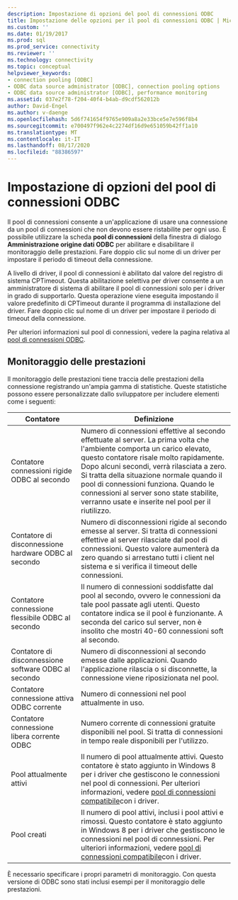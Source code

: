 ```yaml
---
description: Impostazione di opzioni del pool di connessioni ODBC
title: Impostazione delle opzioni per il pool di connessioni ODBC | Microsoft Docs
ms.custom: ''
ms.date: 01/19/2017
ms.prod: sql
ms.prod_service: connectivity
ms.reviewer: ''
ms.technology: connectivity
ms.topic: conceptual
helpviewer_keywords:
- connection pooling [ODBC]
- ODBC data source administrator [ODBC], connection pooling options
- ODBC data source administrator [ODBC], performance monitoring
ms.assetid: 037e2f78-f204-40f4-b4ab-d9cdf562012b
author: David-Engel
ms.author: v-daenge
ms.openlocfilehash: 5d6f741654f9765e909a8a2e33bce5e7e596f8b4
ms.sourcegitcommit: e700497f962e4c2274df16d9e651059b42ff1a10
ms.translationtype: MT
ms.contentlocale: it-IT
ms.lasthandoff: 08/17/2020
ms.locfileid: "88386597"
---
```

# <a name="setting-odbc-connection-pooling-options"></a>Impostazione di opzioni del pool di connessioni ODBC
Il pool di connessioni consente a un'applicazione di usare una connessione da un pool di connessioni che non devono essere ristabilite per ogni uso. È possibile utilizzare la scheda **pool di connessioni** della finestra di dialogo **Amministrazione origine dati ODBC** per abilitare e disabilitare il monitoraggio delle prestazioni. Fare doppio clic sul nome di un driver per impostare il periodo di timeout della connessione.  
  
 A livello di driver, il pool di connessioni è abilitato dal valore del registro di sistema CPTimeout. Questa abilitazione selettiva per driver consente a un amministratore di sistema di abilitare il pool di connessioni solo per i driver in grado di supportarlo. Questa operazione viene eseguita impostando il valore predefinito di CPTimeout durante il programma di installazione del driver. Fare doppio clic sul nome di un driver per impostare il periodo di timeout della connessione.  
  
 Per ulteriori informazioni sul pool di connessioni, vedere la pagina relativa al [pool di connessioni ODBC](../../odbc/reference/develop-app/driver-manager-connection-pooling.md).  
  
## <a name="performance-monitoring"></a>Monitoraggio delle prestazioni  
 Il monitoraggio delle prestazioni tiene traccia delle prestazioni della connessione registrando un'ampia gamma di statistiche. Queste statistiche possono essere personalizzate dallo sviluppatore per includere elementi come i seguenti:  
  
|Contatore|Definizione|  
|-------------|----------------|  
|Contatore connessioni rigide ODBC al secondo|Numero di connessioni effettive al secondo effettuate al server. La prima volta che l'ambiente comporta un carico elevato, questo contatore risale molto rapidamente. Dopo alcuni secondi, verrà rilasciata a zero. Si tratta della situazione normale quando il pool di connessioni funziona. Quando le connessioni al server sono state stabilite, verranno usate e inserite nel pool per il riutilizzo.|  
|Contatore di disconnessione hardware ODBC al secondo|Numero di disconnessioni rigide al secondo emesse al server. Si tratta di connessioni effettive al server rilasciate dal pool di connessioni. Questo valore aumenterà da zero quando si arrestano tutti i client nel sistema e si verifica il timeout delle connessioni.|  
|Contatore connessione flessibile ODBC al secondo|Il numero di connessioni soddisfatte dal pool al secondo, ovvero le connessioni da tale pool passate agli utenti. Questo contatore indica se il pool è funzionante. A seconda del carico sul server, non è insolito che mostri 40-60 connessioni soft al secondo.|  
|Contatore di disconnessione software ODBC al secondo|Numero di disconnessioni al secondo emesse dalle applicazioni. Quando l'applicazione rilascia o si disconnette, la connessione viene riposizionata nel pool.|  
|Contatore connessione attiva ODBC corrente|Numero di connessioni nel pool attualmente in uso.|  
|Contatore connessione libera corrente ODBC|Numero corrente di connessioni gratuite disponibili nel pool. Si tratta di connessioni in tempo reale disponibili per l'utilizzo.|  
|Pool attualmente attivi|Il numero di pool attualmente attivi. Questo contatore è stato aggiunto in Windows 8 per i driver che gestiscono le connessioni nel pool di connessioni. Per ulteriori informazioni, vedere [pool di connessioni compatibile](../../odbc/reference/develop-app/driver-aware-connection-pooling.md)con i driver.|  
|Pool creati|Il numero di pool attivi, inclusi i pool attivi e rimossi. Questo contatore è stato aggiunto in Windows 8 per i driver che gestiscono le connessioni nel pool di connessioni. Per ulteriori informazioni, vedere [pool di connessioni compatibile](../../odbc/reference/develop-app/driver-aware-connection-pooling.md)con i driver.|  
  
 È necessario specificare i propri parametri di monitoraggio. Con questa versione di ODBC sono stati inclusi esempi per il monitoraggio delle prestazioni.
